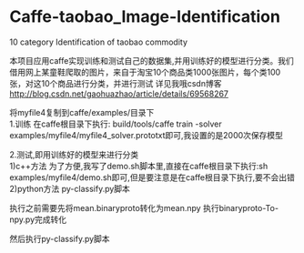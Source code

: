 # Caffe-taobao_Image-Identification
10 category Identification of taobao commodity

本项目应用caffe实现训练和测试自己的数据集,并用训练好的模型进行分类。我们借用网上某童鞋爬取的图片，来自于淘宝10个商品类1000张图片，每个类100张，对这10个商品进行分类，并进行测试
详见我哦csdn博客
http://blog.csdn.net/gaohuazhao/article/details/69568267
                                                                              
将myfile4复制到caffe/examples/目录下                                   
1.训练
在caffe根目录下执行: build/tools/caffe train -solver examples/myfile4/myfile4_solver.prototxt即可,我设置的是2000次保存模型
                                                       
2.测试,即用训练好的模型来进行分类                                                    
1)c++方法
为了方便,我写了demo.sh脚本里,直接在caffe根目录下执行:sh examples/myfile4/demo.sh即可,但是要注意是在caffe根目录下执行,要不会出错                    
2)python方法
py-classify.py脚本

执行之前需要先将mean.binaryproto转化为mean.npy
执行binaryproto-To-npy.py完成转化

然后执行py-classify.py脚本
